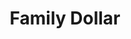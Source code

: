 ---
title: "Family Dollar"
url: /chicago/family-dollar-north-central-avenue/
shop: variety store
---